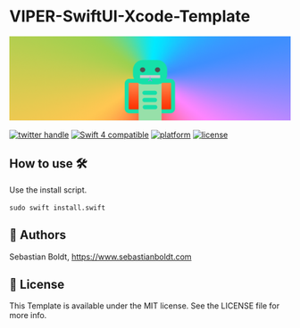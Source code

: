 # VIPER-SwiftUI-Xcode-Template

![Viper](https://github.com/SebastianBoldt/VIPER-SwiftUI-Xcode-Template/blob/master/Github%20Assets/viper.jpg?raw=true)

<a href="http://twitter.com/sebastianboldt"><img src="https://img.shields.io/badge/twitter-@sebastianboldt-blue.svg?longCache=true&style=flat-square" alt="twitter handle" /></a>
<a href="https://developer.apple.com/swift"><img src="https://img.shields.io/badge/swift4-compatible-orange.svg?longCache=true&style=flat-square" alt="Swift 4 compatible" /></a>
<a href="https://www.apple.com/de/ios/ios-11/"><img src="https://img.shields.io/badge/platform-iOS-lightgray.svg?longCache=true&style=flat-square" alt="platform" /></a>
<a href="https://en.wikipedia.org/wiki/MIT_License"><img src="https://img.shields.io/badge/license-MIT-lightgray.svg?longCache=true&style=flat-square" alt="license" /></a>

## How to use 🛠

Use the install script.

```sudo swift install.swift```

## 🤖 Authors

Sebastian Boldt, https://www.sebastianboldt.com

## 📄 License

This Template is available under the MIT license. See the LICENSE file for more info.

